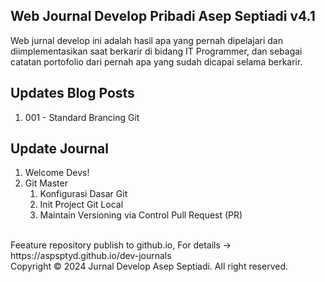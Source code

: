 ## Web Journal Develop Pribadi Asep Septiadi v4.1
Web jurnal develop ini adalah hasil apa yang pernah dipelajari dan diimplementasikan saat berkarir di bidang IT Programmer, dan sebagai catatan portofolio dari pernah apa yang sudah dicapai selama berkarir.

## Updates Blog Posts
1. 001 - Standard Brancing Git

## Update Journal
1. Welcome Devs!
2. Git Master
   1. Konfigurasi Dasar Git
   2. Init Project Git Local
   3. Maintain Versioning via Control Pull Request (PR)

<br />
Feeature repository publish to github.io, For details → https://aspsptyd.github.io/dev-journals

<br />
Copyright © 2024 Jurnal Develop Asep Septiadi. All right reserved.
